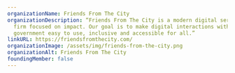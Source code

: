 ```yaml
---
organizationName: Friends From The City
organizationDescription: “Friends From The City is a modern digital services
  firm focused on impact. Our goal is to make digital interactions with the
  government easy to use, inclusive and accessible for all.”
linkURL: https://friendsfromthecity.com/
organizationImage: /assets/img/friends-from-the-city.png
organizationAlt: Friends From The City
foundingMember: false
---
```

